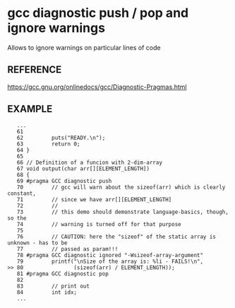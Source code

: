 # gcc diagnostic push / pop and ignore warnings

Allows to ignore warnings on particular lines of code

## REFERENCE
https://gcc.gnu.org/onlinedocs/gcc/Diagnostic-Pragmas.html

## EXAMPLE
```
   ...
   61
   62         puts("READY.\n");
   63         return 0;
   64 }
   65
   66 // Definition of a funcion with 2-dim-array
   67 void output(char arr[][ELEMENT_LENGTH])
   68 {
   69 #pragma GCC diagnostic push
   70         // gcc will warn about the sizeof(arr) which is clearly constant,
   71         // since we have arr[][ELEMENT_LENGTH]
   72         //
   73         // this demo should demonstrate language-basics, though, so the
   74         // warning is turned off for that purpose
   75
   76         // CAUTION: here the "sizeof" of the static array is unknown - has to be
   77         // passed as param!!!
   78 #pragma GCC diagnostic ignored "-Wsizeof-array-argument"
   79         printf("\nSize of the array is: %li - FAILS!\n",
>> 80                (sizeof(arr) / ELEMENT_LENGTH));
   81 #pragma GCC diagnostic pop
   82
   83         // print out
   84         int idx;
   ...
```

